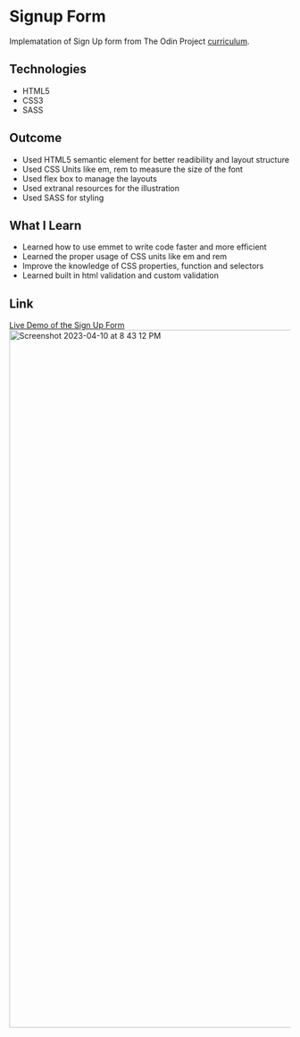 # Signup Form
Implematation of Sign Up form from The Odin Project [curriculum](https://www.theodinproject.com/lessons/foundations-calculator).

## Technologies
* HTML5
* CSS3
* SASS

## Outcome 
* Used HTML5 semantic element for better readibility and layout structure
* Used CSS Units like em, rem to measure the size of the font
* Used flex box to manage the layouts
* Used extranal resources for the illustration
* Used SASS for styling 

## What I Learn
* Learned how to use emmet to write code faster and more efficient
* Learned the proper usage of CSS units like em and rem
* Improve the knowledge of CSS properties, function and selectors
* Learned built in html validation and custom validation

## Link

[Live Demo of the Sign Up Form](https://tseringz.github.io/Signup-form/)
<img width="1249" alt="Screenshot 2023-04-10 at 8 43 12 PM" src="https://user-images.githubusercontent.com/15078245/230931901-e97aa96e-1876-439b-96ac-0301df1a9766.png">
